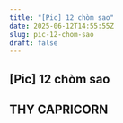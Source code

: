 ```yaml
---
title: "[Pic] 12 chòm sao"
date: 2025-06-12T14:55:55Z
slug: pic-12-chom-sao
draft: false
---
```


## [Pic] 12 chòm sao

## THY CAPRICORN

